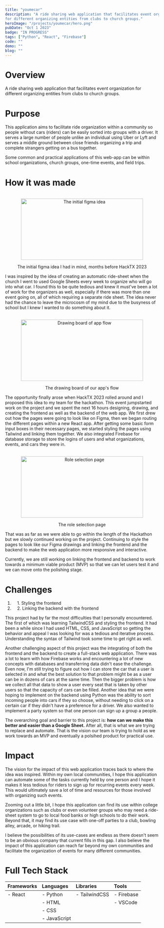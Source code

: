 ```yaml
---
title: "youmecar"
description: "A ride sharing web application that facilitates event organization 
for different organizing entities from clubs to church groups."
heroImage: "/projects/youmecar/hero.png"
pubDate: "Oct 1 2023"
badge: "IN PROGRESS"
tags: ["Python", "React", "Firebase"]
code: ""
demo: ""
blog: ""
---
```

# Overview #
A ride sharing web application that facilitates event organization for different
organizing entities from clubs to church groups.

# Purpose #
This application aims to facilitate ride organization within a community so people
without cars (riders) can be easily sorted into groups with a driver. It serves a 
large number of people unlike an individual using Uber or Lyft and serves a middle
ground between close friends organizing a trip and complete strangers getting on a bus
together. 

Some common and practical applications of this web-app can be within school organizations,
church groups, one-time events, and field trips.

# How it was made #
<br/>
<center>
    <img src="/projects/youmecar/initial.png" alt="The initial figma idea" width="400" height="200">
    <p class="caption">The initial figma idea I had in mind, months before HackTX 2023</p>
</center>

I was inspired by the idea of creating an automatic ride-sheet when the church I went to
used Google Sheets every week to organize who will go into what car. I found this to be
quite tedious and knew it must've been a lot of work for the organizers as well, especially
if there was more than one event going on, all of which requiring a separate ride sheet. The
idea never had the chance to leave the microcosm of my mind due to the busyness of school
but I knew I wanted to do something about it.

<br/>
<center>
    <img src="/projects/youmecar/board.png" alt="Drawing board of app flow" width="400" height="200">
    <p class="caption">The drawing board of our app's flow</p>
</center>

The opportunity finally arose when HackTX 2023 rolled around and I proposed this idea to my
team for the hackathon. This event jumpstarted work on the project and we spent the next 16
hours designing, drawing, and creating the frontend as well as the backend of the web app.
We first drew out how the pages were going to look like on Figma, then we began routing the
different pages within a new React app. After getting some basic form input boxes in their 
necessary pages, we started styling the pages using Tailwind and linking them together. 
We also integrated Firebase for database storage to store the logins of users and what 
organizations, events, and cars they were in. 

<br/>
<center>
    <img src="/projects/youmecar/role.png" alt="Role selection page" width="400" height="200">
    <p class="caption">The role selection page</p>
</center>

That was as far as we were able to go within the length of the Hackathon but we slowly 
continued working on the project. Continuing to style the pages to look like our Figma
drawings and linking the frontend and the backend to make the web application more 
responsive and interactive.

Currently, we are still working on linking the frontend and backend to work towards a 
minimum viable product (MVP) so that we can let users test it and we can move onto the 
polishing stage.

# Challenges #
1. &nbsp;&nbsp;&nbsp;&nbsp;1\. Styling the frontend
2. &nbsp;&nbsp;&nbsp;&nbsp;2\. Linking the backend with the frontend

This project had by far the most difficulties that I personally encountered. The first of
which was learning TailwindCSS and styling the frontend. It had been a while since I had 
used HTML, CSS, and JavaScript so getting the behavior and appeal I was looking for was a
tedious and iterative process. Understanding the syntax of Tailwind took some time to get
right as well.

Another challenging aspect of this project was the integrating of both the frontend and the
backend to create a full-stack web application. There was a lot to learn with how Firebase
works and encountering a lot of new concepts with databases and transferring data didn't 
ease the challenge. Even now, I'm still trying to figure out how I can store the car that
a user is selected in and what the best solution to that problem might be as a user can be
in dozens of cars at the same time. Then the bigger problem is how we collect all that data
to show a user every seat that is taken by other users so that the capacity of cars can be filled.
Another idea that we were hoping to implement on the backend using Python was the ability to
sort incoming people into cars if they so choose, without needing to click on a certain car if
they didn't have a preference for a driver. We also wanted to implement a party system so that
one person can sign up a group a people.

The overarching goal and barrier to this project is: **how can we make this better and easier than
a Google Sheet.** After all, that is what we are trying to replace and automate. That is the vision
our team is trying to hold as we work towards an MVP and eventually a polsihed product for practical
use. 

# Impact #
The vision for the impact of this web application traces back to where the idea was inspired. Within my
own local communities, I hope this application can automate some of the tasks currently held by one person 
and I hope it makes it less tedious for riders to sign up for recurring events every week. This would
ultimately save a lot of time and resources for those involved with organizing such events. 

Zooming out a little bit, I hope this application can find its use within college organizations such as clubs
or even volunteer groups who may need a ride-sheet system to go to local food banks or high schools to do
their work. Beyond that, it may find its use case with one-off parties to a club, bowling alley, arcade, or
hiking trail.  

I believe the possibilities of its use-cases are endless as there doesn't seem to be an obvious company
that current fills in this gap. I also believe the impact of this application can reach far beyond my
own communities and facilitate the organization of events for many different communities.

# Full Tech Stack #  
| Frameworks | Languages    | Libraries     | Tools      |
| :--------- | :----------- | :------------ | :--------- |
| - React    | - Python     | - TailwindCSS | - Firebase |
|            | - HTML       |               | - VSCode   |
|            | - CSS        |               |            |
|            | - JavaScript |               |            |
